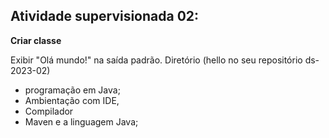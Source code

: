 ## Atividade supervisionada 02: 

**Criar classe**

Exibir "Olá mundo!" na saída padrão. Diretório (hello no seu repositório ds-2023-02)
- programação em Java;
- Ambientação com IDE,
- Compilador
- Maven e a linguagem Java; 





